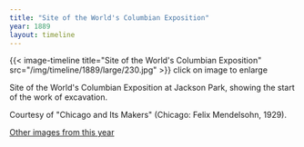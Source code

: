 ```yaml
---
title: "Site of the World's Columbian Exposition"
year: 1889
layout: timeline
---
```


{{< image-timeline title="Site of the World's Columbian Exposition" src="/img/timeline/1889/large/230.jpg" >}}
click on image to enlarge 

Site of the World's Columbian Exposition at Jackson Park, showing the start of the work of excavation. 

Courtesy of "Chicago and Its Makers" (Chicago: Felix Mendelsohn, 1929).  

[Other images from this year](/historical/timeline/1889)